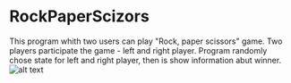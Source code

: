# RockPaperScizors
This program whith two users can play "Rock, paper scissors" game. Two players participate the game - left and right player. Program randomly chose state for left and right player, then is show information abut winner.
![alt text](../master/game.PNG)
